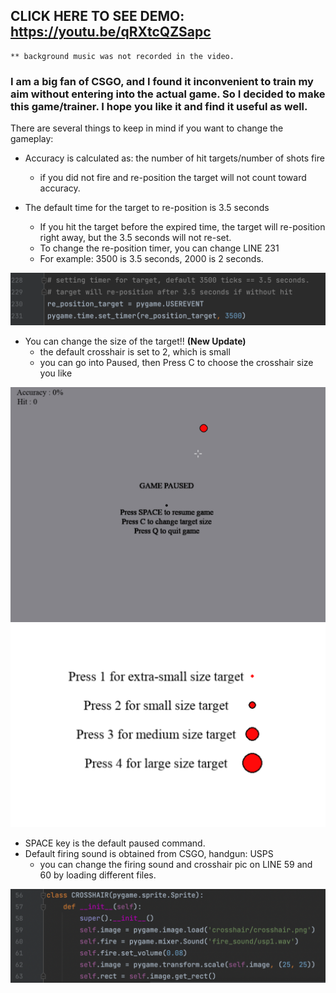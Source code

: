 ## CLICK HERE TO SEE DEMO: https://youtu.be/qRXtcQZSapc
    ** background music was not recorded in the video. 
    
### I am a big fan of CSGO, and I found it inconvenient to train my aim without entering into the actual game. So I decided to make this game/trainer. I hope you like it and find it useful as well.

There are several things to keep in mind if you want to change the gameplay: 
<br />
 * Accuracy is calculated as: the number of hit targets/number of shots fire
    - if you did not fire and re-position the target will not count toward accuracy.
  
 * The default time for the target to re-position is 3.5 seconds
    - If you hit the target before the expired time, the target will re-position right away, but the 3.5 seconds will not re-set.
    - To change the re-position timer, you can change LINE 231
    - For example: 3500 is 3.5 seconds, 2000 is 2 seconds.
<img src="screen_shots/screenshot_5.png" width="600">

 * You can change the size of the target!! **(New Update)**
    - the default crosshair is set to 2, which is small
    - you can go into Paused, then Press C to choose the crosshair size you like
<img src="screen_shots/screenshot_1.png" width="600">
<img src="screen_shots/screenshot_7.png" width="600">

 * SPACE key is the default paused command.
 * Default firing sound is obtained from CSGO, handgun: USPS
   - you can change the firing sound and crosshair pic on LINE 59 and 60 by loading different files.
<img src="screen_shots/screenshot_6.png" width="600">
